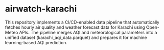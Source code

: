 # airwatch-karachi
This repository implements a CI/CD-enabled data pipeline that automatically fetches hourly air quality and weather forecast data for Karachi using Open-Meteo APIs. The pipeline merges AQI and meteorological parameters into a unified dataset (karachi_aqi_data.parquet) and prepares it for machine learning-based AQI prediction. 
